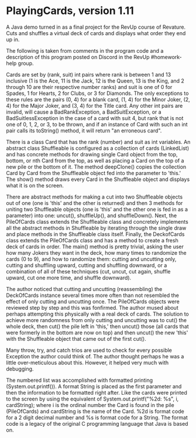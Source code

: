 # PlayingCards, version 1.11
A Java demo turned in as a final project for the RevUp course of Revature. Cuts and shuffles a virtual deck of cards and displays what order they end up in.

The following is taken from comments in the program code and a description of this program posted on Discord in the RevUp #homework-help group.

Cards are set by (rank, suit) int pairs where rank is between 1 and 13 inclusive (1 is the Ace, 11 is the Jack, 12 is the Queen, 13 is the King, and 2 through 10 are their respective number ranks) and suit is one of 0 for Spades, 1 for Hearts, 2 for Clubs, or 3 for Diamonds. The only exceptions to these rules are the pairs (0, 4) for a blank card, (1, 4) for the Minor Joker, (2, 4) for the Major Joker, and (3, 4) for the Title card. Any other int pairs are invalid, will cause a BadRankException, a BadSuitException, or a BadSuitlessException in the case of a card with suit 4, but rank that is not one of 0, 1, 2, or 3, to be thrown, and if an instance of Card with such an int pair calls its toString() method, it will return "an erroneous card".

There is a class Card that has the rank (number) and suit as int variables. An abstract class Shuffleable is configured as a collection of cards (LinkedList) and has concrete methods for drawing single Card object from the top, bottom, or nth Card from the top, as well as placing a Card on the top of a new pile or the bottom of it.  The method deepClone() copies the collection Card by Card from the Shuffleable object fed into the parameter to 'this.' The show() method draws every Card in the Shuffleable object and displays what it is on the screen.

There are abstract methods for making a cut into two Shuffleable objects out of one (one is 'this' and the other is returned) and then 3 methods for uniting two Shuffleable objects (one is 'this' and the other one is fed in as a parameter) into one: uncut(), shuffleUp(), and shuffleDown(). Next, the PileOfCards class extends the Shuffleable class and concretely implements all the abstract methods in Shuffleable by iterating through the single draw and place methods in the Shuffleable class itself. Finally, the DeckofCards class extends the PileOfCards class and has a method to create a fresh deck of cards in order. The main() method is pretty trivial, asking the user how many Jokers they want in the deck, how many times to randomize the cards (0 to 9), and how to randomize them: cutting and uncutting only, cutting and shuffling upward, cutting and shuffling downward, or a combination of all of these techniques (cut, uncut, cut again, shuffle upward, cut one more time, and shuffle downward).

The author noticed that cutting and uncutting (reassembling) the DeckOfCards instance several times more often than not resembled the effect of only cutting and uncutting once. The PileOfCards objects were reviewed step by step and this was fonfirmed. The author mused about perhaps attempting this physically with a real deck of cards. The solution to achieve more randomness from only cutting and uncutting was to cut() the whole deck, then cut() the pile left in 'this,' then uncut() those (all cards that were formerly in the bottom are now on top) and then uncut() the new 'this' with the Shuffleable object that came out of the first cut().

Many throw, try, and catch trios are used to check for every possible Exception the author could think of. The author thought perhaps he was a little over-meticulous about this. However, it helped very much with debugging.

The numbered list was accomplished with formatted printing (System.out.printf()). A format String is placed as the first parameter and then the information to be formatted right after. Like the cards were printed to the screen by using the equivalent of System.out.printf("%2d: %s", i, cardString); where i is the ordinal number the Card is found in the pile (PileOfCards) and cardString is the name of the Card. %2d is format code for a 2 digit decimal number and %s is format code for a String. The format code is a legacy of the original C programming language that Java is based on.

